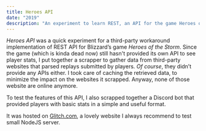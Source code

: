 ```yaml
---
title: Heroes API
date: "2019"
description: "An experiment to learn REST, an API for the game Heroes of the Storm and now a dead project."
---
```


_Heroes API_ was a quick experiment for a third-party workaround implementation of REST API for Blizzard’s game *Heroes of the Storm*. Since the game (which is kinda dead now) still hasn't provided its own API to see player stats, I put together a scrapper to gather data from third-party websites that parsed replays submitted by players. _Of course_, they didn’t provide any APIs either. I took care of caching the retrieved data, to minimize the impact on the websites it scrapped. Anyway, none of those website are online anymore.

To test the features of this API, I also scrapped together a Discord bot that provided players with basic stats in a simple and useful format.

It was hosted on [Glitch.com](https://glitch.com/edit/#!/heroes-api), a lovely website I always recommend to test small NodeJS server.